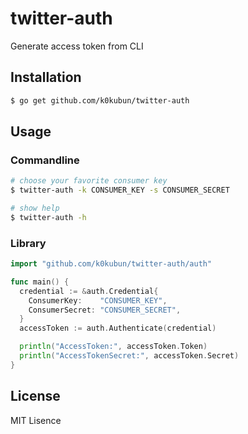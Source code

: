 # twitter-auth

Generate access token from CLI

## Installation

```bash
$ go get github.com/k0kubun/twitter-auth
```

## Usage

### Commandline

```bash
# choose your favorite consumer key
$ twitter-auth -k CONSUMER_KEY -s CONSUMER_SECRET

# show help
$ twitter-auth -h
```

### Library

```go
import "github.com/k0kubun/twitter-auth/auth"

func main() {
  credential := &auth.Credential{
    ConsumerKey:    "CONSUMER_KEY",
    ConsumerSecret: "CONSUMER_SECRET",
  }
  accessToken := auth.Authenticate(credential)

  println("AccessToken:", accessToken.Token)
  println("AccessTokenSecret:", accessToken.Secret)
}
```

## License

MIT Lisence
